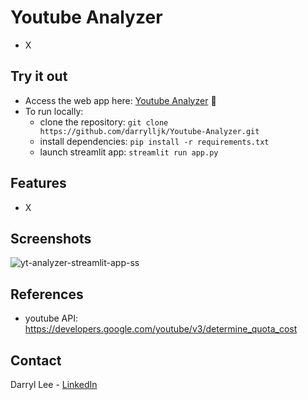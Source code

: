 # Youtube Analyzer
- X

## Try it out
- Access the web app here: [Youtube Analyzer](https://yt-analyzer.streamlit.app/) 🚀
- To run locally:
  - clone the repository: `git clone https://github.com/darrylljk/Youtube-Analyzer.git`
  - install dependencies: `pip install -r requirements.txt`
  - launch streamlit app: `streamlit run app.py`

## Features
- X

## Screenshots
![yt-analyzer-streamlit-app-ss](https://github.com/user-attachments/assets/3098e95e-319f-4d99-8fb3-bdde67e48885)



## References
- youtube API: https://developers.google.com/youtube/v3/determine_quota_cost
  
## Contact
Darryl Lee - [LinkedIn](https://www.linkedin.com/in/darryl-lee-jk/)
